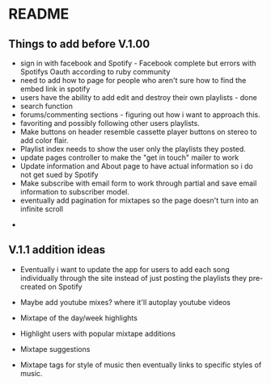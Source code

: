 # README

## Things to add before V.1.00

* sign in with facebook and Spotify - Facebook complete but errors with Spotifys Oauth according to ruby community
* need to add how to page for people who aren't sure how to find the embed link in spotify 
* users have the ability to add edit and destroy their own playlists - done
* search function
* forums/commenting sections - figuring out how i want to approach this.
* favoriting and possibly following other users playlists.
* Make buttons on header resemble cassette player buttons on stereo to add color flair.
* Playlist index needs to show the user only the playlists they posted.
* update pages controller to make the "get in touch" mailer to work
* Update information and About page to have actual information so i do not get sued by Spotify
* Make subscribe with email form to work through partial and save email information to subscriber model.
* eventually add pagination for mixtapes so the page doesn't turn into an infinite scroll

-
## V.1.1 addition ideas

* Eventually i want to update the app for users to add each song individually through the site instead of just posting the playlists they pre-created on Spotify

* Maybe add youtube mixes? where it'll autoplay youtube videos

* Mixtape of the day/week highlights

* Highlight users with popular mixtape additions

* Mixtape suggestions

* Mixtape tags for style of music then eventually links to specific styles of music.
